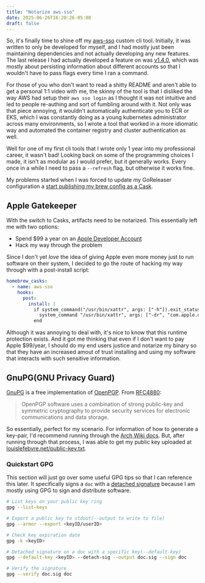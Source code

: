 ```yaml
---
title: "Notarize aws-sso"
date: 2025-06-26T16:20:26-05:00
draft: false
---
```


So, it's finally time to shine off my [aws-sso][] custom cli
tool. Initially, it was written to only be developed for myself, and I
had mostly just been maintaining dependencies and not actually
developing any new features. The last release I had actually developed
a feature on was [v1.4.0][], which was mostly about persisting
information about different accounts so that I wouldn't have to pass
flags every time I ran a command.

For those of you who don't want to read a shitty README and aren't
able to get a personal 1:1 video with me, the skinny of the tool is
that I disliked the way AWS had setup their `aws sso login` as I
thought it was not intuitive and led to people re-authing and sort of
fumbling around with it. Not only was that piece annoying, it wouldn't
automatically authenticate you to ECR or EKS, which I was constantly
doing as a young kubernetes administrator across many environments, so
I wrote a tool that worked in a more idiomatic way and automated the
container registry and cluster authentication as well.

Well for one of my first cli tools that I wrote only 1 year into my
professional career, it wasn't bad! Looking back on some of the
programming choices I made, it isn't as modular as I would prefer, but
it generally works. Every once in a while I need to pass a `--refresh`
flag, but otherwise it works fine.

My problems started when I was forced to update my GoReleaser
configuration a [start publishing my brew config as a Cask][PR#480].

## Apple Gatekeeper

With the switch to Casks, artifacts need to be notarized. This
essentially left me with two options:

- Spend $99 a year on an [Apple Developer Account][]
- Hack my way through the problem

Since I don't yet *love* the idea of giving Apple even more money just
to run software on their system, I decided to go the route of hacking
my way through with a post-install script:

<!-- markdownlint-disable MD013 -->
```yaml
homebrew_casks:
  - name: aws-sso
    hooks:
      post:
        install: |
          if system_command("/usr/bin/xattr", args: ["-h"]).exit_status == 0
            system_command "/usr/bin/xattr", args: ["-dr", "com.apple.quarantine", "#{staged_path}/aws-sso"]
          end
```
<!-- markdownlint-enable MD013 -->

Although it was annoying to deal with, it's nice to know that this runtime
protection exists. And it got me thinking that even if I don't want to pay Apple
$99/year, I should do my end users justice and notarize my binary so that they
have an increased amout of trust installing and using my software that interacts
with such sensitive information.

## GnuPG(GNU Privacy Guard)

[GnuPG][] is a free implementation of [OpenPGP][]. From [RFC4880][]:

> OpenPGP software uses a combination of strong public-key and symmetric
> cryptography to provide security services for electronic communications and
> data storage.

So essentially, perfect for my scenario. For information of how to generate a
key-pair, I'd recommend running through the [Arch Wiki docs][]. But, after
running through that process, I was able to get my public key uploaded at
[louislefebvre.net/public-key.txt](/public-key.txt).

### Quickstart GPG

This section will just go over some useful GPG tips so that I can
reference this later. It specifically signs a `doc` with a [detached
signature][] because I am mostly using GPG to sign and distribute
software.

```bash
# List keys on your public key ring
gpg --list-keys

# Export a public key to stdout(--output to write to file)
gpg --armor --export <keyID/userID>

# Check key expiration date
gpg -k <keyID>

# Detached signature on a doc with a specific key(--default-key)
gpg --default-key <keyID> --detach-sig --output doc.sig --sign doc

# Verify the signature
gpg --verify doc.sig doc
```

[Apple Developer Account]: https://developer.apple.com/
[Arch Wiki docs]: https://wiki.archlinux.org/title/GnuPG#Create_a_key_pair
[aws-sso]: https://github.com/louislef299/aws-sso
[detached signature]: https://www.gnupg.org/gph/en/manual/r622.html
[GnuPG]: https://www.gnupg.org/gph/en/manual/book1.html
[OpenPGP]: https://www.openpgp.org/about/
[PR#480]: https://github.com/louislef299/aws-sso/pull/480
[RFC4880]: https://www.ietf.org/rfc/rfc4880.txt
[v1.4.0]: https://github.com/louislef299/aws-sso/releases/tag/v1.4.0
